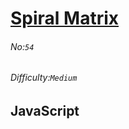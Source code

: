 # [Spiral Matrix](https://leetcode.com/problems/spiral-matrix/#/description)
###### No:`54`
###### Difficulty:`Medium`
## JavaScript


```js
```
